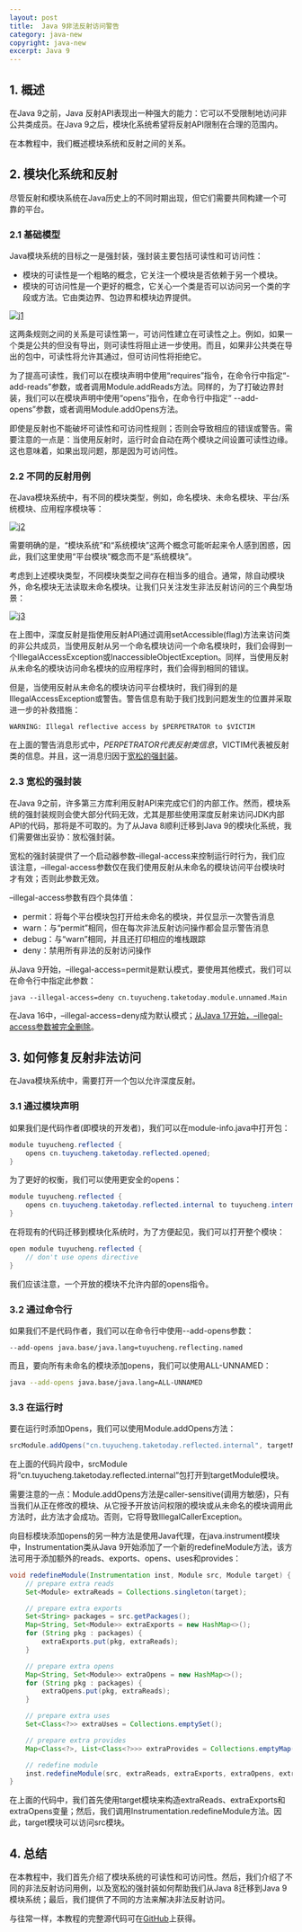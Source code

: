 ```yaml
---
layout: post
title:  Java 9非法反射访问警告
category: java-new
copyright: java-new
excerpt: Java 9
---
```


## 1. 概述

在Java 9之前，Java 反射API表现出一种强大的能力：它可以不受限制地访问非公共类成员。在Java 9之后，模块化系统希望将反射API限制在合理的范围内。

在本教程中，我们概述模块系统和反射之间的关系。

## 2. 模块化系统和反射

尽管反射和模块系统在Java历史上的不同时期出现，但它们需要共同构建一个可靠的平台。

### 2.1 基础模型

Java模块系统的目标之一是强封装，强封装主要包括可读性和可访问性：

-   模块的可读性是一个粗略的概念，它关注一个模块是否依赖于另一个模块。
-   模块的可访问性是一个更好的概念，它关心一个类是否可以访问另一个类的字段或方法。它由类边界、包边界和模块边界提供。

[![j1](https://www.baeldung.com/wp-content/uploads/2022/04/j1.png)](https://www.baeldung.com/wp-content/uploads/2022/04/j1.png)

这两条规则之间的关系是可读性第一，可访问性建立在可读性之上。例如，如果一个类是公共的但没有导出，则可读性将阻止进一步使用。而且，如果非公共类在导出的包中，可读性将允许其通过，但可访问性将拒绝它。

为了提高可读性，我们可以在模块声明中使用“requires”指令，在命令行中指定“-add-reads”参数，或者调用Module.addReads方法。同样的，为了打破边界封装，我们可以在模块声明中使用“opens”指令，在命令行中指定“ --add-opens”参数，或者调用Module.addOpens方法。

即使是反射也不能破坏可读性和可访问性规则；否则会导致相应的错误或警告。需要注意的一点是：当使用反射时，运行时会自动在两个模块之间设置可读性边缘。这也意味着，如果出现问题，那是因为可访问性。

### 2.2 不同的反射用例

在Java模块系统中，有不同的模块类型，例如，命名模块、未命名模块、平台/系统模块、应用程序模块等：

[![j2](https://www.baeldung.com/wp-content/uploads/2022/04/j2.png)](https://www.baeldung.com/wp-content/uploads/2022/04/j2.png)

需要明确的是，“模块系统”和“系统模块”这两个概念可能听起来令人感到困惑，因此，我们这里使用“平台模块”概念而不是“系统模块”。

考虑到上述模块类型，不同模块类型之间存在相当多的组合。通常，除自动模块外，命名模块无法读取未命名模块。让我们只关注发生非法反射访问的三个典型场景：

[![j3](https://www.baeldung.com/wp-content/uploads/2022/04/j3.png)](https://www.baeldung.com/wp-content/uploads/2022/04/j3.png)

在上图中，深度反射是指使用反射API通过调用setAccessible(flag)方法来访问类的非公共成员，当使用反射从另一个命名模块访问一个命名模块时，我们会得到一个IllegalAccessException或InaccessibleObjectException。同样，当使用反射从未命名的模块访问命名模块的应用程序时，我们会得到相同的错误。

但是，当使用反射从未命名的模块访问平台模块时，我们得到的是IllegalAccessException或警告。警告信息有助于我们找到问题发生的位置并采取进一步的补救措施：

```text
WARNING: Illegal reflective access by $PERPETRATOR to $VICTIM
```

在上面的警告消息形式中，$PERPETRATOR代表反射类信息，$VICTIM代表被反射类的信息。并且，这一消息归因于[宽松的强封装](https://openjdk.java.net/jeps/261#Relaxed-strong-encapsulation)。

### 2.3 宽松的强封装

在Java 9之前，许多第三方库利用反射API来完成它们的内部工作。然而，模块系统的强封装规则会使大部分代码无效，尤其是那些使用深度反射来访问JDK内部API的代码，那将是不可取的。为了从Java 8顺利迁移到Java 9的模块化系统，我们需要做出妥协：放松强封装。

宽松的强封装提供了一个启动器参数–illegal-access来控制运行时行为，我们应该注意，–illegal-access参数仅在我们使用反射从未命名的模块访问平台模块时才有效；否则此参数无效。

–illegal-access参数有四个具体值：

-   permit：将每个平台模块包打开给未命名的模块，并仅显示一次警告消息
-   warn：与“permit”相同，但在每次非法反射访问操作都会显示警告消息
-   debug：与“warn”相同，并且还打印相应的堆栈跟踪
-   deny：禁用所有非法的反射访问操作

从Java 9开始，–illegal-access=permit是默认模式，要使用其他模式，我们可以在命令行中指定此参数：

```plaintext
java --illegal-access=deny cn.tuyucheng.taketoday.module.unnamed.Main
```

在Java 16中，–illegal-access=deny成为默认模式；[从Java 17开始，–illegal-access参数被完全删除](https://openjdk.java.net/jeps/403#Description)。

## 3. 如何修复反射非法访问

在Java模块系统中，需要打开一个包以允许深度反射。

### 3.1 通过模块声明

如果我们是代码作者(即模块的开发者)，我们可以在module-info.java中打开包：

```java
module tuyucheng.reflected {
    opens cn.tuyucheng.taketoday.reflected.opened;
}
```

为了更好的权衡，我们可以使用更安全的opens：

```java
module tuyucheng.reflected {
    opens cn.tuyucheng.taketoday.reflected.internal to tuyucheng.intermedium;
}
```

在将现有的代码迁移到模块化系统时，为了方便起见，我们可以打开整个模块：

```java
open module tuyucheng.reflected {
    // don't use opens directive
}
```

我们应该注意，一个开放的模块不允许内部的opens指令。

### 3.2 通过命令行

如果我们不是代码作者，我们可以在命令行中使用--add-opens参数：

```shell
--add-opens java.base/java.lang=tuyucheng.reflecting.named
```

而且，要向所有未命名的模块添加opens，我们可以使用ALL-UNNAMED：

```bash
java --add-opens java.base/java.lang=ALL-UNNAMED
```

### 3.3 在运行时

要在运行时添加Opens，我们可以使用Module.addOpens方法：

```java
srcModule.addOpens("cn.tuyucheng.taketoday.reflected.internal", targetModule);
```

在上面的代码片段中，srcModule将“cn.tuyucheng.taketoday.reflected.internal”包打开到targetModule模块。

需要注意的一点：Module.addOpens方法是caller-sensitive(调用方敏感)，只有当我们从正在修改的模块、从它授予开放访问权限的模块或从未命名的模块调用此方法时，此方法才会成功。否则，它将导致IllegalCallerException。

向目标模块添加opens的另一种方法是使用Java代理，在java.instrument模块中，Instrumentation类从Java 9开始添加了一个新的redefineModule方法，该方法可用于添加额外的reads、exports、opens、uses和provides：

```java
void redefineModule(Instrumentation inst, Module src, Module target) {
    // prepare extra reads
    Set<Module> extraReads = Collections.singleton(target);

    // prepare extra exports
    Set<String> packages = src.getPackages();
    Map<String, Set<Module>> extraExports = new HashMap<>();
    for (String pkg : packages) {
        extraExports.put(pkg, extraReads);
    }

    // prepare extra opens
    Map<String, Set<Module>> extraOpens = new HashMap<>();
    for (String pkg : packages) {
        extraOpens.put(pkg, extraReads);
    }

    // prepare extra uses
    Set<Class<?>> extraUses = Collections.emptySet();

    // prepare extra provides
    Map<Class<?>, List<Class<?>>> extraProvides = Collections.emptyMap();

    // redefine module
    inst.redefineModule(src, extraReads, extraExports, extraOpens, extraUses, extraProvides);
}
```

在上面的代码中，我们首先使用target模块来构造extraReads、extraExports和extraOpens变量；然后，我们调用Instrumentation.redefineModule方法。因此，target模块可以访问src模块。

## 4. 总结

在本教程中，我们首先介绍了模块系统的可读性和可访问性。然后，我们介绍了不同的非法反射访问用例，以及宽松的强封装如何帮助我们从Java 8迁移到Java 9模块系统；最后，我们提供了不同的方法来解决非法反射访问。

与往常一样，本教程的完整源代码可在[GitHub](https://github.com/tuyucheng7/taketoday-tutorial4j/tree/master/java-core-modules/java-9-jigsaw)上获得。